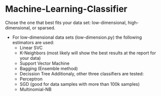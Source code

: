# Machine-Learning-Classifier
Chose the one that best fits your data set: low-dimensional, high-dimensional, or sparsed.

* For low-dimensional data sets (low-dimension.py) the following estimators are used:
  + Linear SVC
  + K-Neighbors (most likely will show the best results at the report for your data)
  + Support Vector Machine
  + Bagging (Ensemble method)
  + Decission Tree
  Additionaly, other three classifiers are tested:
  + Perceptron
  + SGD (good for data samples with more than 100k samples)
  + Multinomial-NB
